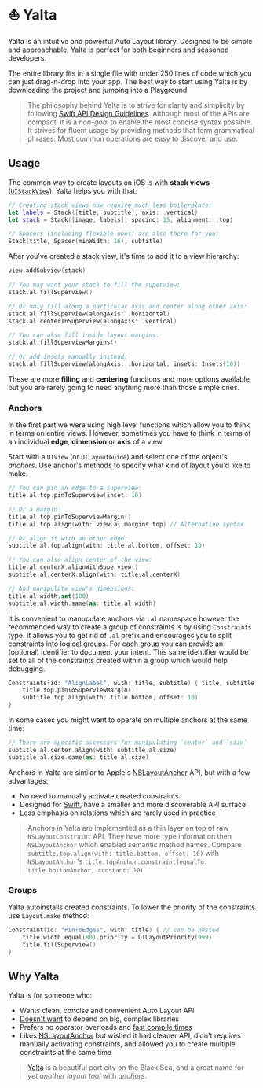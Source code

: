 # ⛵️ Yalta

Yalta is an intuitive and powerful Auto Layout library. Designed to be simple and approachable, Yalta is perfect for both beginners and seasoned developers.

The entire library fits in a single file with under 250 lines of code which you can just drag-n-drop into your app. The best way to start using Yalta is by downloading the project and jumping into a Playground.

> The philosophy behind Yalta is to strive for clarity and simplicity by  following [Swift API Design Guidelines](https://swift.org/documentation/api-design-guidelines/). Although most of the APIs are compact, it is a *non-goal* to enable the most concise syntax possible. It strives for fluent usage by providing methods that form grammatical phrases. Most common operations are easy to discover and use.

## Usage

The common way to create layouts on iOS is with **stack views** ([`UIStackView`](https://developer.apple.com/documentation/uikit/uistackview)). Yalta helps you with that:

```swift
// Creating stack views now require much less boilerplate:
let labels = Stack([title, subtitle], axis: .vertical)
let stack = Stack([image, labels], spacing: 15, alignment: .top)

// Spacers (including flexible ones) are also there for you:
Stack(title, Spacer(minWidth: 16), subtitle)
```

After you've created a stack view, it's time to add it to a view hierarchy:

```swift
view.addSubview(stack)

// You may want your stack to fill the superview:
stack.al.fillSuperview()

// Or only fill along a particular axis and center along other axis:
stack.al.fillSuperview(alongAxis: .horizontal)
stack.al.centerInSuperview(alongAxis: .vertical)

// You can also fill inside layout margins:
stack.al.fillSuperviewMargins()

// Or add insets manually instead:
stack.al.fillSuperview(alongAxis: .horizontal, insets: Insets(10))
```

These are more **filling** and **centering** functions and more options available, but you are rarely going to need anything more than those simple ones.


### Anchors

In the first part we were using high level functions which allow you to think in terms on entire views. However, sometimes you have to think in terms of an individual **edge**, **dimension** or **axis** of a view.

Start with a `UIView` (or `UILayoutGuide`) and select one of the object's *anchors*. Use anchor's methods to specify what kind of layout you'd like to make.

```swift
// You can pin an edge to a superview:
title.al.top.pinToSuperview(inset: 10)

// Or a margin:
title.al.top.pinToSuperviewMargin()
title.al.top.align(with: view.al.margins.top) // Alternative syntax

// Or align it with an other edge:
subtitle.al.top.align(with: title.al.bottom, offset: 10)

// You can also align center of the view:
title.al.centerX.alignWithSuperview()
subtitle.al.centerX.align(with: title.al.centerX)

// And manipulate view's dimensions:
title.al.width.set(100)
subtitle.al.width.same(as: title.al.width)
```

It is convenient to manupulate anchors via `.al` namespace however the recommended way to create a group of constraints is by using `Constraints` type. It allows you to get rid of `.al` prefix and encourages you to split constraints into logical groups. For each group you can provide an (optional) identifier to document your intent. This same identifier would be set to all of the constraints created within a group which would help debugging.

```swift
Constraints(id: "AlignLabel", with: title, subtitle) { title, subtitle in
    title.top.pinToSuperviewMargin()
    subtitle.top.align(with: title.bottom, offset: 10)
}
```

In some cases you might want to operate on multiple anchors at the same time:

```swift
// There are specific accessors for manipulating `center` and `size`
subtitle.al.center.align(with: subtitle.al.size)
subtitle.al.size.same(as: title.al.size)
```

Anchors in Yalta are similar to Apple's [NSLayoutAnchor](https://developer.apple.com/documentation/uikit/nslayoutanchor) API, but with a few advantages:

- No need to manually activate created constraints
- Designed for [Swift](https://swift.org/documentation/api-design-guidelines/), have a smaller and more discoverable API surface
- Less emphasis on relations which are rarely used in practice

> Anchors in Yalta are implemented as a thin layer on top of raw `NSLayoutConstraint` API. They have more type information then `NSLayoutAnchor` which enabled semantic method names. Compare `subtitle.top.align(with: title.bottom, offset: 10)` with `NSLayoutAnchor`'s `title.topAnchor.constraint(equalTo: title.bottomAnchor, constant: 10`).


### Groups

Yalta autoinstalls created constraints. To lower the priority of the constraints use `Layout.make` method:

```swift
Constraint(id: "PinToEdges", with: title) { // can be nested
    title.width.equal(80).priority = UILayoutPriority(999)
    title.fillSuperview()
}
```

## Why Yalta

Yalta is for someone who:

- Wants clean, concise and convenient Auto Layout API
- [Doesn't want](http://chris.eidhof.nl/post/micro-autolayout-dsl/) to depend on big, complex libraries
- Prefers no operator overloads and [fast compile times](https://github.com/robb/Cartography/issues/215)
- Likes [NSLayoutAnchor](https://developer.apple.com/library/ios/documentation/AppKit/Reference/NSLayoutAnchor_ClassReference/index.html) but wished it had cleaner API, didn't requires manually activating constraints, and allowed you to create multiple constraints at the same time

> [Yalta](https://en.wikipedia.org/wiki/Yalta) is a beautiful port city on the Black Sea, and a great name for *yet another layout tool* with *anchors*.
